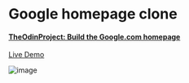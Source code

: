 # Google homepage clone

#### [TheOdinProject: Build the Google.com homepage](https://www.theodinproject.com/lessons/html-css)

[Live Demo](https://chxtio.github.io/The-Odin-Project/google-homepage/)

![image](https://user-images.githubusercontent.com/33184844/99482917-f108ca00-2911-11eb-9654-c408c35e4f64.png)
